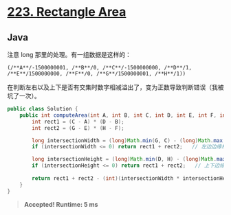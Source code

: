 # [223. Rectangle Area](https://leetcode.com/problems/rectangle-area/)

## Java

注意 long 那里的处理。有一组数据是这样的：

```
(/**A**/-1500000001, /**B**/0, /**C**/-1500000000, /**D**/1,
/**E**/1500000000, /**F**/0, /**G**/1500000001, /**H**/1))
```

在判断左右以及上下是否有交集时数字相减溢出了，变为正数导致判断错误（我被坑了一次）。

```java
public class Solution {
    public int computeArea(int A, int B, int C, int D, int E, int F, int G, int H) {
        int rect1 = (C - A) * (D - B);
        int rect2 = (G - E) * (H - F);

        long intersectionWidth = (long)Math.min(G, C) - (long)Math.max(A, E);
        if (intersectionWidth <= 0) return rect1 + rect2;   // 左边边缘相贴或无交集

        long intersectionHeight = (long)Math.min(D, H) - (long)Math.max(F, B);
        if (intersectionHeight <= 0) return rect1 + rect2;   // 上下边缘相贴或无交集
        
        return rect1 + rect2 - (int)(intersectionWidth * intersectionHeight);
    }
}
```

> **Accepted! Runtime: 5 ms**